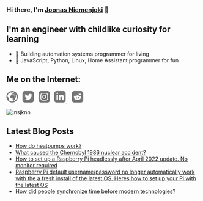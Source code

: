 ### Hi there, I'm [Joonas Niemenjoki](https://niemenjoki.fi) 👋

## I'm an engineer with childlike curiosity for learning
- 🔧 Building automation systems programmer for living
- 🚀 JavaScript, Python, Linux, Home Assistant programmer for fun

## Me on the Internet:

[<img src="./icons/globe.svg" alt="niemenjoki.fi"  width="30"/>](https://niemenjoki.fi)&nbsp;&nbsp;
[<img src="./icons/twitter.svg" alt="jnsjknn"  width="30"/>](https://twitter.com/jnsjknn)&nbsp;&nbsp;
[<img src="./icons/instagram.svg" alt="niemenjoki.dev" width="30"/>](https://www.instagram.com/jnsjknn.dev)&nbsp;&nbsp;
[<img src="./icons/linkedin.svg" alt="joonasniemenjoki" width="30"/> ](https://www.linkedin.com/in/joonasniemenjoki/)&nbsp;&nbsp;
[<img src="./icons/reddit.svg" alt="niemenjoki" width="30"/>](https://reddit.com/u/niemenjoki)

![jnsjknn](https://github-readme-stats.vercel.app/api/top-langs?username=niemenjoki&show_icons=true&locale=en&layout=compact&theme=dracula)



## Latest Blog Posts
<!-- BLOG-POST-LIST:START -->
- [How do heatpumps work?](https://niemenjoki.fi/blog/post/how-heatpumps-work)
- [What caused the Chernobyl 1986 nuclear accident?](https://niemenjoki.fi/blog/post/what-caused-chernobyl-accident)
- [How to set up a Raspberry Pi headlessly after April 2022 update. No monitor required](https://niemenjoki.fi/blog/post/how-setup-raspberry-pi-without-monitor-april-2022-update)
- [Raspberry Pi default username/password no longer automatically work with the a fresh install of the latest OS. Heres how to set up your Pi with the latest OS](https://niemenjoki.fi/blog/post/raspberry-pi-default-username-password-no-longer-work)
- [How did people synchronize time before modern technologies?](https://niemenjoki.fi/blog/post/how-did-people-synchronize-time-in-past)
<!-- BLOG-POST-LIST:END -->



